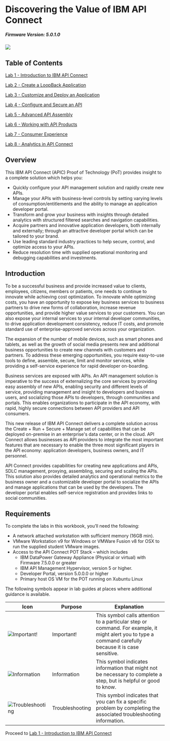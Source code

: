 # Discovering the Value of IBM API Connect

##### Firmware Version:  5.0.1.0

![](https://github.com/ibm-apiconnect/pot-onprem-docs/raw/5010/lab-guide/img/common/api-connect.png)

## Table of Contents

[Lab 1 - Introduction to IBM API Connect](./Lab%201%20-%20Introduction%20to%20IBM%20API%20Connect)

[Lab 2 - Create a LoopBack Application](./Lab%202%20-%20Create%20a%20LoopBack%20Application)

[Lab 3 - Customize and Deploy an Application](./Lab%203%20-%20Customize%20and%20Deploy%20an%20Application)

[Lab 4 - Configure and Secure an API](./Lab%204%20-%20Configure%20and%20Secure%20an%20API)

[Lab 5 - Advanced API Assembly](./Lab%205%20-%20Advanced%20API%20Assembly)

[Lab 6 - Working with API Products](./Lab%206%20-%20Working%20with%20API%20Products)

[Lab 7 - Consumer Experience](./Lab%207%20-%20Consumer%20Experience)

[Lab 8 - Analytics in API Connect](./Lab%208%20-%20Analytics%20in%20API%20Connect)

## Overview

This IBM API Connect (APIC) Proof of Technology (PoT) provides insight to a complete solution which helps you:

* Quickly configure your API management solution and rapidly create new APIs.
* Manage your APIs with business-level controls by setting varying levels of consumption/entitlements and the ability to manage an application developer portal.
* Transform and grow your business with insights through detailed analytics with structured filtered searches and navigation capabilities.
* Acquire partners and innovative application developers, both internally and externally; through an attractive developer portal which can be tailored to your brand.
* Use leading standard industry practices to help secure, control, and optimize access to your APIs.
* Reduce resolution time with supplied operational monitoring and debugging capabilities and investments.

## Introduction

To be a successful business and provide increased value to clients, employees, citizens, members or patients, one needs to continue to innovate while achieving cost optimization. To innovate while optimizing costs, you have an opportunity to expose key business services to business partners to drive new forms of collaboration, increase revenue opportunities, and provide higher value services to your customers. You can also expose your internal services to your internal developer communities, to drive application development consistency, reduce IT costs, and promote standard use of enterprise-approved services across your organization.

The expansion of the number of mobile devices, such as smart phones and tablets, as well as the growth of social media presents new and additional business opportunities to create new channels with customers and partners. To address these emerging opportunities, you require easy-to-use tools to define, assemble, secure, limit and monitor services, while providing a self-service experience for rapid developer on-boarding.

Business services are exposed with APIs. An API management solution is imperative to the success of externalizing the core services by providing easy assembly of new APIs, enabling security and different levels of service, providing management and insight to developers and business users, and socializing those APIs to developers, through communities and portals. This enables organizations to participate in the API economy, with rapid, highly secure connections between API providers and API consumers.

This new release of IBM API Connect delivers a complete solution across the Create + Run + Secure + Manage set of capabilities that can be deployed on-premise in an enterprise's data center, or in the cloud. API Connect allows businesses as API providers to integrate the most important features that are necessary to enable the three most significant players in the API economy: application developers, business owners, and IT personnel.

API Connect provides capabilities for creating new applications and APIs, SDLC management, proxying, assembling, securing and scaling the APIs. This solution also provides detailed analytics and operational metrics to the business owner and a customizable developer portal to socialize the APIs and manage applications that can be used by the developers. The developer portal enables self-service registration and provides links to social communities.

## Requirements

To complete the labs in this workbook, you’ll need the following:

+ A network attached workstation with sufficient memory (16GB min).
+ VMware Workstation v9 for Windows or VMWare Fusion v8 for OSX to run the supplied student VMware images.
+ Access to the API Connect POT Stack – which includes
  - IBM DataPower Gateway Appliance (Physical or virtual) with Firmware 7.5.0.0 or greater
  - IBM API Management Hypervisor, version 5 or higher.
  - Developer Portal, version 5.0.0.0 or higher
  - Primary host OS VM for the POT running on Xubuntu Linux

The following symbols appear in lab guides at places where additional guidance is available.

| Icon | Purpose | Explanation |
|------|---------|-------------|
|![][important]|  Important!  |  This symbol calls attention to a particular step or command. For example, it might alert you to type a command carefully because it is case sensitive. |
|![][info]|  Information  |  This symbol indicates information that might not be necessary to complete a step, but is helpful or good to know. |
|![][troubleshooting]|  Troubleshooting  |  This symbol indicates that you can fix a specific problem by completing the associated troubleshooting information. |

Proceed to [Lab 1 - Introduction to IBM API Connect](./Lab%201%20-%20Introduction%20to%20IBM%20API%20Connect)

[important]: https://github.com/ibm-apiconnect/pot-onprem-docs/raw/5010/lab-guide/img/common/important.png "Important!"
[info]: https://github.com/ibm-apiconnect/pot-onprem-docs/raw/5010/lab-guide/img/common/info.png "Information"
[troubleshooting]: https://github.com/ibm-apiconnect/pot-onprem-docs/raw/5010/lab-guide/img/common/troubleshooting.png "Troubleshooting"